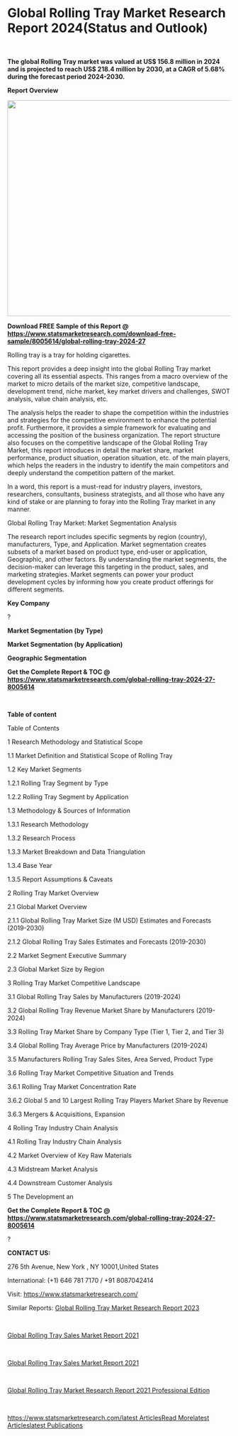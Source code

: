 <h1>Global Rolling Tray Market Research Report 2024(Status and Outlook)</h1><br/><p><strong>The global Rolling Tray market was valued at US$ 156.8 million in 2024 and is projected to reach US$ 218.4 million by 2030, at a <strong>CAGR</strong> of 5.68% during the forecast period 2024-2030.</strong></p>
 
 
 
 <p><strong>Report Overview</strong></p>
 
 
 
 <p><strong><img alt="" src="https://www.grandresearchstore.com/assets/report-images/GlobalRollingTrayMarket.png" style="width: 731px; height: 487px;" /></strong></p>
 
 
 
 <p><strong>Download FREE Sample of this Report @ <a href="https://www.statsmarketresearch.com/download-free-sample/8005614/global-rolling-tray-2024-27">https://www.statsmarketresearch.com/download-free-sample/8005614/global-rolling-tray-2024-27</a></strong></p>
 
 
 
 <p>Rolling tray is a tray for holding cigarettes.</p>
 
 
 
 <p>This report provides a deep insight into the global Rolling Tray market covering all its essential aspects. This ranges from a macro overview of the market to micro details of the market size, competitive landscape, development trend, niche market, key market drivers and challenges, SWOT analysis, value chain analysis, etc.</p>
 
 
 
 <p>The analysis helps the reader to shape the competition within the industries and strategies for the competitive environment to enhance the potential profit. Furthermore, it provides a simple framework for evaluating and accessing the position of the business organization. The report structure also focuses on the competitive landscape of the Global Rolling Tray Market, this report introduces in detail the market share, market performance, product situation, operation situation, etc. of the main players, which helps the readers in the industry to identify the main competitors and deeply understand the competition pattern of the market.</p>
 
 
 
 <p>In a word, this report is a must-read for industry players, investors, researchers, consultants, business strategists, and all those who have any kind of stake or are planning to foray into the Rolling Tray market in any manner.</p>
 
 
 
 <p>Global Rolling Tray Market: Market Segmentation Analysis</p>
 
 
 
 <p>The research report includes specific segments by region (country), manufacturers, Type, and Application. Market segmentation creates subsets of a market based on product type, end-user or application, Geographic, and other factors. By understanding the market segments, the decision-maker can leverage this targeting in the product, sales, and marketing strategies. Market segments can power your product development cycles by informing how you create product offerings for different segments.</p>
 
 
 
 <p><strong>Key Company</strong></p>
 
 
 
 <p>? </p>
 
 
 
 <p><strong>Market Segmentation (by Type)</strong></p>
 
 
 
 <p><strong>Market Segmentation (<strong>by Application</strong>)</strong></p>
 
 
 
 <p><strong>Geographic Segmentation</strong></p>
 
 
 
 <div><b>Get the Complete Report & TOC @ <a href="https://www.statsmarketresearch.com/global-rolling-tray-2024-27-8005614">https://www.statsmarketresearch.com/global-rolling-tray-2024-27-8005614</a></b></div>
 
 
 
 <p><br />
 
 <b>Table of content</b></p>
 
 
 
 <p>Table of Contents<br />
 
 1 Research Methodology and Statistical Scope<br />
 
 1.1 Market Definition and Statistical Scope of Rolling Tray<br />
 
 1.2 Key Market Segments<br />
 
 1.2.1 Rolling Tray Segment by Type<br />
 
 1.2.2 Rolling Tray Segment by Application<br />
 
 1.3 Methodology & Sources of Information<br />
 
 1.3.1 Research Methodology<br />
 
 1.3.2 Research Process<br />
 
 1.3.3 Market Breakdown and Data Triangulation<br />
 
 1.3.4 Base Year<br />
 
 1.3.5 Report Assumptions & Caveats<br />
 
 2 Rolling Tray Market Overview<br />
 
 2.1 Global Market Overview<br />
 
 2.1.1 Global Rolling Tray Market Size (M USD) Estimates and Forecasts (2019-2030)<br />
 
 2.1.2 Global Rolling Tray Sales Estimates and Forecasts (2019-2030)<br />
 
 2.2 Market Segment Executive Summary<br />
 
 2.3 Global Market Size by Region<br />
 
 3 Rolling Tray Market Competitive Landscape<br />
 
 3.1 Global Rolling Tray Sales by Manufacturers (2019-2024)<br />
 
 3.2 Global Rolling Tray Revenue Market Share by Manufacturers (2019-2024)<br />
 
 3.3 Rolling Tray Market Share by Company Type (Tier 1, Tier 2, and Tier 3)<br />
 
 3.4 Global Rolling Tray Average Price by Manufacturers (2019-2024)<br />
 
 3.5 Manufacturers Rolling Tray Sales Sites, Area Served, Product Type<br />
 
 3.6 Rolling Tray Market Competitive Situation and Trends<br />
 
 3.6.1 Rolling Tray Market Concentration Rate<br />
 
 3.6.2 Global 5 and 10 Largest Rolling Tray Players Market Share by Revenue<br />
 
 3.6.3 Mergers & Acquisitions, Expansion<br />
 
 4 Rolling Tray Industry Chain Analysis<br />
 
 4.1 Rolling Tray Industry Chain Analysis<br />
 
 4.2 Market Overview of Key Raw Materials<br />
 
 4.3 Midstream Market Analysis<br />
 
 4.4 Downstream Customer Analysis<br />
 
 5 The Development an</p>
 
 
 
 <div><b>Get the Complete Report & TOC @ <a href="https://www.statsmarketresearch.com/global-rolling-tray-2024-27-8005614">https://www.statsmarketresearch.com/global-rolling-tray-2024-27-8005614</a></b></div>
 
 
 
 <p>? </p>
 
 
 
 <p><b>CONTACT US:</b><br />
 
 276 5th Avenue, New York , NY 10001,United States<br />
 
 International: (+1) 646 781 7170 / +91 8087042414<br />
 
 Visit: <a href="https://www.statsmarketresearch.com/">https://www.statsmarketresearch.com/</a><br />
 
 Similar Reports: <a href="https://www.statsmarketresearch.com/global-rolling-tray-2024-27-8005614">Global Rolling Tray Market Research Report 2023</a><br />
 
 <br />
 
 <a href="https://www.statsmarketresearch.com/global-rolling-tray-2024-27-8005614">Global Rolling Tray Sales Market Report 2021</a><br />
 
 <br />
 
 <a href="https://www.statsmarketresearch.com/global-rolling-tray-2024-27-8005614">Global Rolling Tray Sales Market Report 2021</a><br />
 
 <br />
 
 <a href="https://www.statsmarketresearch.com/global-rolling-tray-2024-27-8005614">Global Rolling Tray Market Research Report 2021 Professional Edition</a><br />
 
 <br />
 
 <a href="https://gyeongbokgung.com">https://www.statsmarketresearch.com/</a><a href="https://hallyeomaritime.com">latest Articles</a><a href="https://jingwansa.com">Read More</a><a href="https://nguoiviet.jp/">latest Articles</a><a href="https://www.intelmarketresearch.com/">latest Publications</a></p>